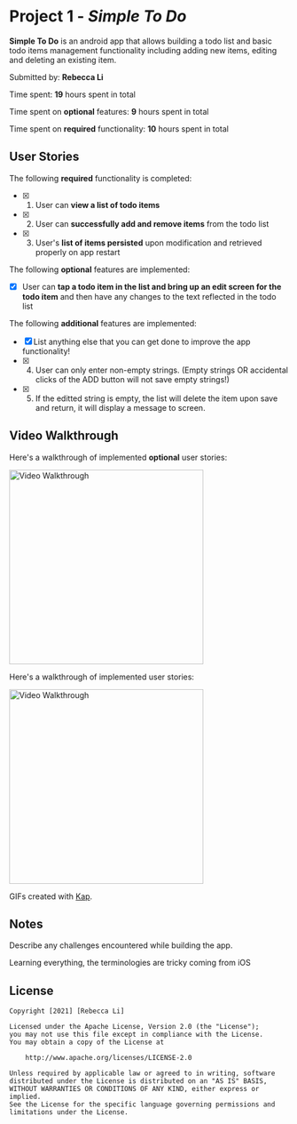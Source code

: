 # Project 1 - *Simple To Do*

**Simple To Do** is an android app that allows building a todo list and basic todo items management functionality including adding new items, editing and deleting an existing item.

Submitted by: **Rebecca Li**

Time spent: **19** hours spent in total


Time spent on **optional** features: **9** hours spent in total


Time spent on **required** functionality: **10** hours spent in total

## User Stories

The following **required** functionality is completed:

* [x] 1. User can **view a list of todo items**
* [x] 2. User can **successfully add and remove items** from the todo list
* [x] 3. User's **list of items persisted** upon modification and retrieved properly on app restart

The following **optional** features are implemented:

* [x] User can **tap a todo item in the list and bring up an edit screen for the todo item** and then have any changes to the text reflected in the todo list

The following **additional** features are implemented:

* [x] List anything else that you can get done to improve the app functionality!
* [x] 4. User can only enter non-empty strings. (Empty strings OR accidental clicks of the ADD button will not save empty strings!)
* [x] 5. If the editted string is empty, the list will delete the item upon save and return, it will display a message to screen.

## Video Walkthrough

Here's a walkthrough of implemented **optional** user stories:

<img src='preworkOptional.gif' title='Video Walkthrough' width='350' alt='Video Walkthrough' />

Here's a walkthrough of implemented user stories:

<img src='kotlinPrework.gif' title='Video Walkthrough' width='350' alt='Video Walkthrough' />

GIFs created with [Kap](https://getkap.co/).

## Notes

Describe any challenges encountered while building the app.

Learning everything, the terminologies are tricky coming from iOS

## License

    Copyright [2021] [Rebecca Li]

    Licensed under the Apache License, Version 2.0 (the "License");
    you may not use this file except in compliance with the License.
    You may obtain a copy of the License at

        http://www.apache.org/licenses/LICENSE-2.0

    Unless required by applicable law or agreed to in writing, software
    distributed under the License is distributed on an "AS IS" BASIS,
    WITHOUT WARRANTIES OR CONDITIONS OF ANY KIND, either express or implied.
    See the License for the specific language governing permissions and
    limitations under the License.
